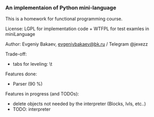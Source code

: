 ### An implementaion of Python mini-language

This is a homework for functional programming course.

License: LGPL for implementation code + WTFPL for test examles in miniLanguage

Author: Evgeniy Bakaev, evgeniybakaev@bk.ru / Telegram @jexezz

Trade-off:
- tabs for leveling: \t

Features done:

- Parser (90 %)

Features in progress (and TODOs):

- delete objects not needed by the interpreter (Blocks, lvls, etc..)  
- TODO: interpreter